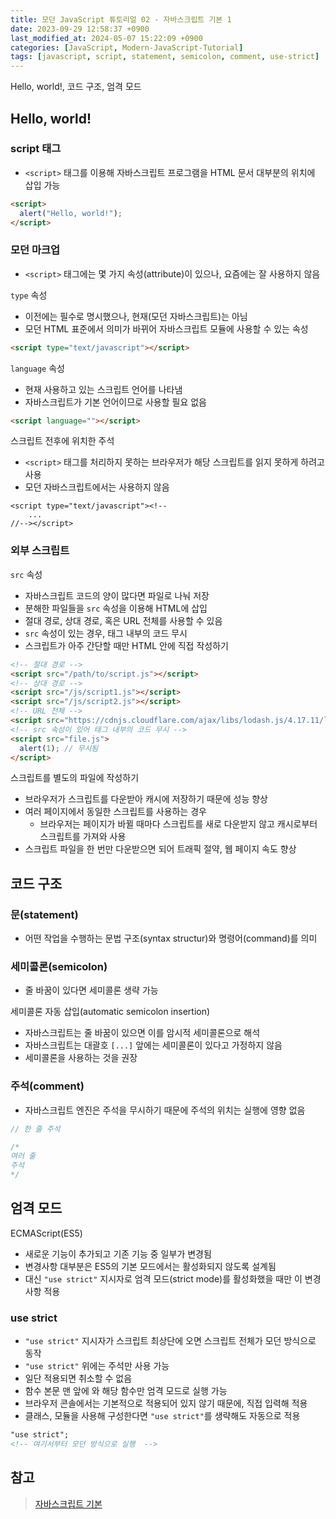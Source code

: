 ```yaml
---
title: 모던 JavaScript 튜토리얼 02 - 자바스크립트 기본 1
date: 2023-09-29 12:58:37 +0900
last_modified_at: 2024-05-07 15:22:09 +0900
categories: [JavaScript, Modern-JavaScript-Tutorial]
tags: [javascript, script, statement, semicolon, comment, use-strict]
---
```


Hello, world!, 코드 구조, 엄격 모드

## Hello, world!

### script 태그

- `<script>` 태그를 이용해 자바스크립트 프로그램을 HTML 문서 대부분의 위치에 삽입 가능

```html
<script>
  alert("Hello, world!");
</script>
```

### 모던 마크업

- `<script>` 태그에는 몇 가지 속성(attribute)이 있으나, 요즘에는 잘 사용하지 않음

`type` 속성

- 이전에는 필수로 명시했으나, 현재(모던 자바스크립트)는 아님
- 모던 HTML 표준에서 의미가 바뀌어 자바스크립트 모듈에 사용할 수 있는 속성

```html
<script type="text/javascript"></script>
```

`language` 속성

- 현재 사용하고 있는 스크립트 언어를 나타냄
- 자바스크립트가 기본 언어이므로 사용할 필요 없음

```html
<script language=""></script>
```

스크립트 전후에 위치한 주석

- `<script>` 태그를 처리하지 못하는 브라우저가 해당 스크립트를 읽지 못하게 하려고 사용
- 모던 자바스크립트에서는 사용하지 않음

```
<script type="text/javascript"><!--
    ...
//--></script>
```

### 외부 스크립트

`src` 속성

- 자바스크립트 코드의 양이 많다면 파일로 나눠 저장
- 분해한 파일들을 `src` 속성을 이용해 HTML에 삽입
- 절대 경로, 상대 경로, 혹은 URL 전체를 사용할 수 있음
- `src` 속성이 있는 경우, 태그 내부의 코드 무시
- 스크립트가 아주 간단할 때만 HTML 안에 직접 작성하기

```html
<!-- 절대 경로 -->
<script src="/path/to/script.js"></script>
<!-- 상대 경로 -->
<script src="/js/script1.js"></script>
<script src="/js/script2.js"></script>
<!-- URL 전체 -->
<script src="https://cdnjs.cloudflare.com/ajax/libs/lodash.js/4.17.11/lodash.js"></script>
<!-- src 속성이 있어 태그 내부의 코드 무시 -->
<script src="file.js">
  alert(1); // 무시됨
</script>
```

스크립트를 별도의 파일에 작성하기

- 브라우저가 스크립트를 다운받아 캐시에 저장하기 때문에 성능 향상
- 여러 페이지에서 동일한 스크립트를 사용하는 경우
  - 브라우저는 페이지가 바뀔 때마다 스크립트를 새로 다운받지 않고 캐시로부터 스크립트를 가져와 사용
- 스크립트 파일을 한 번만 다운받으면 되어 트래픽 절약, 웹 페이지 속도 향상

## 코드 구조

### 문(statement)

- 어떤 작업을 수행하는 문법 구조(syntax structur)와 명령어(command)를 의미

### 세미콜론(semicolon)

- 줄 바꿈이 있다면 세미콜론 생략 가능

세미콜론 자동 삽입(automatic semicolon insertion)

- 자바스크립트는 줄 바꿈이 있으면 이를 암시적 세미콜론으로 해석
- 자바스크립트는 대괄호 `[...]` 앞에는 세미콜론이 있다고 가정하지 않음
- 세미콜론을 사용하는 것을 권장

### 주석(comment)

- 자바스크립트 엔진은 주석을 무시하기 때문에 주석의 위치는 실행에 영향 없음

```javascript
// 한 줄 주석

/*
여러 줄
주석
*/
```

## 엄격 모드

ECMAScript(ES5)

- 새로운 기능이 추가되고 기존 기능 중 일부가 변경됨
- 변경사항 대부분은 ES5의 기본 모드에서는 활성화되지 않도록 설계됨
- 대신 `"use strict"` 지시자로 엄격 모드(strict mode)를 활성화했을 때만 이 변경사항 적용

### use strict

- `"use strict"` 지시자가 스크립트 최상단에 오면 스크립트 전체가 모던 방식으로 동작
- `"use strict"` 위에는 주석만 사용 가능
- 일단 적용되면 취소할 수 없음
- 함수 본문 맨 앞에 와 해당 함수만 엄격 모드로 실행 가능
- 브라우저 콘솔에서는 기본적으로 적용되어 있지 않기 때문에, 직접 입력해 적용
- 클래스, 모듈을 사용해 구성한다면 `"use strict"`를 생략해도 자동으로 적용

```html
"use strict";
<!-- 여기서부터 모던 방식으로 실행  -->
```

## 참고

> [자바스크립트 기본](https://ko.javascript.info/first-steps)
